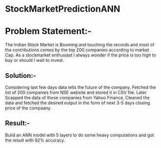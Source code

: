 # StockMarketPredictionANN
# Problem Statement:- 
The Indian Stock Market is Booming and touching the records and most of the contributions comes by the top 200 companies according to market Cap. As a stockmarket enthusiast I always wonder if the price is too high to buy or should I wait to invest.
## Solution:-
Considering last few days data tells the future of the company. Fetched the list of 200 companies from NSE website and stored it in CSV file. Later Scapped the data of those companies from Yahoo Finance, Cleaned the data and fetched the desired output in the form of next 3-5 days closing price of the compaany.
## Result:-
Bulid an ANN model with 5 layers to do some heavy computations and got the result with 92% accuracy.
